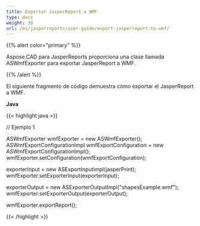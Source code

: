```yaml
---
title: Exportar JasperReport a WMF
type: docs
weight: 30
url: /es/jasperreports/user-guide/export-jasperreport-to-wmf/
---
```


{{% alert color="primary" %}}

Aspose.CAD para JasperReports proporciona una clase llamada ASWmfExporter para exportar JasperReport a WMF.

{{% /alert %}}

El siguiente fragmento de código demuestra cómo exportar el JasperReport a WMF.

**Java**

{{< highlight java >}}

// Ejemplo 1

ASWmfExporter wmfExporter = new ASWmfExporter();
ASWmfExportConfigurationImpl wmfExportConfiguration = new ASWmfExportConfigurationImpl();
wmfExporter.setConfiguration(wmfExportConfiguration);

exporterInput = new ASExportInputImpl(jasperPrint);
wmfExporter.setExporterInput(exporterInput);

exporterOutput = new ASExporterOutputImpl("shapesExample.wmf");
wmfExporter.setExporterOutput(exporterOutput);

wmfExporter.exportReport();

{{< /highlight >}}
